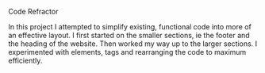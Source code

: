 Code Refractor 

In this project I attempted to simplify existing, functional code into more of an effective layout. I first started on the smaller sections, ie the footer and the heading of the website. Then worked my way up to the larger sections. I experimented with elements, tags and rearranging the code to maximum efficiently.

